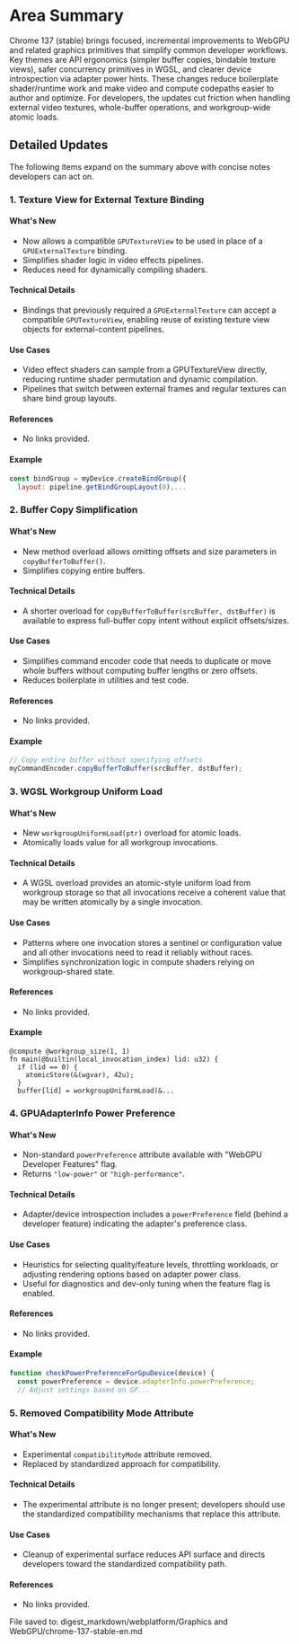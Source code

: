 # Area Summary

Chrome 137 (stable) brings focused, incremental improvements to WebGPU and related graphics primitives that simplify common developer workflows. Key themes are API ergonomics (simpler buffer copies, bindable texture views), safer concurrency primitives in WGSL, and clearer device introspection via adapter power hints. These changes reduce boilerplate shader/runtime work and make video and compute codepaths easier to author and optimize. For developers, the updates cut friction when handling external video textures, whole-buffer operations, and workgroup-wide atomic loads.

## Detailed Updates

The following items expand on the summary above with concise notes developers can act on.

### 1. Texture View for External Texture Binding

#### What's New
- Now allows a compatible `GPUTextureView` to be used in place of a `GPUExternalTexture` binding.
- Simplifies shader logic in video effects pipelines.
- Reduces need for dynamically compiling shaders.

#### Technical Details
- Bindings that previously required a `GPUExternalTexture` can accept a compatible `GPUTextureView`, enabling reuse of existing texture view objects for external-content pipelines.

#### Use Cases
- Video effect shaders can sample from a GPUTextureView directly, reducing runtime shader permutation and dynamic compilation.
- Pipelines that switch between external frames and regular textures can share bind group layouts.

#### References
- No links provided.

#### Example
```javascript
const bindGroup = myDevice.createBindGroup({
  layout: pipeline.getBindGroupLayout(0),...
```

### 2. Buffer Copy Simplification

#### What's New
- New method overload allows omitting offsets and size parameters in `copyBufferToBuffer()`.
- Simplifies copying entire buffers.

#### Technical Details
- A shorter overload for `copyBufferToBuffer(srcBuffer, dstBuffer)` is available to express full-buffer copy intent without explicit offsets/sizes.

#### Use Cases
- Simplifies command encoder code that needs to duplicate or move whole buffers without computing buffer lengths or zero offsets.
- Reduces boilerplate in utilities and test code.

#### References
- No links provided.

#### Example
```javascript
// Copy entire buffer without specifying offsets
myCommandEncoder.copyBufferToBuffer(srcBuffer, dstBuffer);
```

### 3. WGSL Workgroup Uniform Load

#### What's New
- New `workgroupUniformLoad(ptr)` overload for atomic loads.
- Atomically loads value for all workgroup invocations.

#### Technical Details
- A WGSL overload provides an atomic-style uniform load from workgroup storage so that all invocations receive a coherent value that may be written atomically by a single invocation.

#### Use Cases
- Patterns where one invocation stores a sentinel or configuration value and all other invocations need to read it reliably without races.
- Simplifies synchronization logic in compute shaders relying on workgroup-shared state.

#### References
- No links provided.

#### Example
```wgsl
@compute @workgroup_size(1, 1)
fn main(@builtin(local_invocation_index) lid: u32) {
  if (lid == 0) {
    atomicStore(&(wgvar), 42u);
  }
  buffer[lid] = workgroupUniformLoad(&...
```

### 4. GPUAdapterInfo Power Preference

#### What's New
- Non-standard `powerPreference` attribute available with "WebGPU Developer Features" flag.
- Returns `"low-power"` or `"high-performance"`.

#### Technical Details
- Adapter/device introspection includes a `powerPreference` field (behind a developer feature) indicating the adapter's preference class.

#### Use Cases
- Heuristics for selecting quality/feature levels, throttling workloads, or adjusting rendering options based on adapter power class.
- Useful for diagnostics and dev-only tuning when the feature flag is enabled.

#### References
- No links provided.

#### Example
```javascript
function checkPowerPreferenceForGpuDevice(device) {
  const powerPreference = device.adapterInfo.powerPreference;
  // Adjust settings based on GP...
```

### 5. Removed Compatibility Mode Attribute

#### What's New
- Experimental `compatibilityMode` attribute removed.
- Replaced by standardized approach for compatibility.

#### Technical Details
- The experimental attribute is no longer present; developers should use the standardized compatibility mechanisms that replace this attribute.

#### Use Cases
- Cleanup of experimental surface reduces API surface and directs developers toward the standardized compatibility path.

#### References
- No links provided.

File saved to: digest_markdown/webplatform/Graphics and WebGPU/chrome-137-stable-en.md